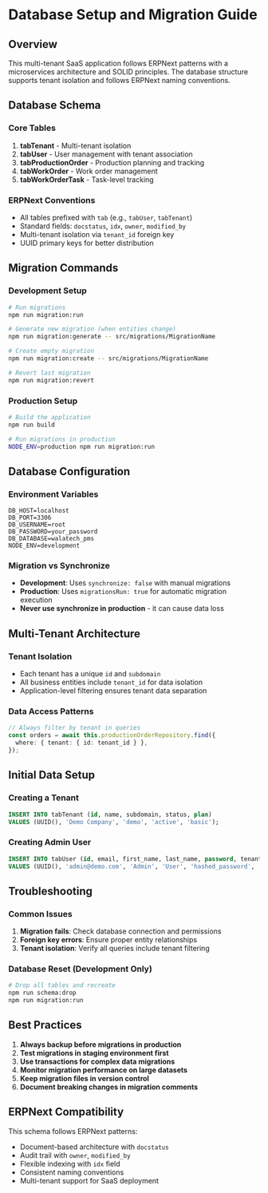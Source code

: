 # Database Setup and Migration Guide

## Overview

This multi-tenant SaaS application follows ERPNext patterns with a microservices architecture and SOLID principles. The database structure supports tenant isolation and follows ERPNext naming conventions.

## Database Schema

### Core Tables

1. **tabTenant** - Multi-tenant isolation
2. **tabUser** - User management with tenant association
3. **tabProductionOrder** - Production planning and tracking
4. **tabWorkOrder** - Work order management
5. **tabWorkOrderTask** - Task-level tracking

### ERPNext Conventions

- All tables prefixed with `tab` (e.g., `tabUser`, `tabTenant`)
- Standard fields: `docstatus`, `idx`, `owner`, `modified_by`
- Multi-tenant isolation via `tenant_id` foreign key
- UUID primary keys for better distribution

## Migration Commands

### Development Setup

```bash
# Run migrations
npm run migration:run

# Generate new migration (when entities change)
npm run migration:generate -- src/migrations/MigrationName

# Create empty migration
npm run migration:create -- src/migrations/MigrationName

# Revert last migration
npm run migration:revert
```

### Production Setup

```bash
# Build the application
npm run build

# Run migrations in production
NODE_ENV=production npm run migration:run
```

## Database Configuration

### Environment Variables

```env
DB_HOST=localhost
DB_PORT=3306
DB_USERNAME=root
DB_PASSWORD=your_password
DB_DATABASE=walatech_pms
NODE_ENV=development
```

### Migration vs Synchronize

- **Development**: Uses `synchronize: false` with manual migrations
- **Production**: Uses `migrationsRun: true` for automatic migration execution
- **Never use synchronize in production** - it can cause data loss

## Multi-Tenant Architecture

### Tenant Isolation

- Each tenant has a unique `id` and `subdomain`
- All business entities include `tenant_id` for data isolation
- Application-level filtering ensures tenant data separation

### Data Access Patterns

```typescript
// Always filter by tenant in queries
const orders = await this.productionOrderRepository.find({
  where: { tenant: { id: tenant_id } },
});
```

## Initial Data Setup

### Creating a Tenant

```sql
INSERT INTO tabTenant (id, name, subdomain, status, plan)
VALUES (UUID(), 'Demo Company', 'demo', 'active', 'basic');
```

### Creating Admin User

```sql
INSERT INTO tabUser (id, email, first_name, last_name, password, tenant_id)
VALUES (UUID(), 'admin@demo.com', 'Admin', 'User', 'hashed_password', 'tenant_id');
```

## Troubleshooting

### Common Issues

1. **Migration fails**: Check database connection and permissions
2. **Foreign key errors**: Ensure proper entity relationships
3. **Tenant isolation**: Verify all queries include tenant filtering

### Database Reset (Development Only)

```bash
# Drop all tables and recreate
npm run schema:drop
npm run migration:run
```

## Best Practices

1. **Always backup before migrations in production**
2. **Test migrations in staging environment first**
3. **Use transactions for complex data migrations**
4. **Monitor migration performance on large datasets**
5. **Keep migration files in version control**
6. **Document breaking changes in migration comments**

## ERPNext Compatibility

This schema follows ERPNext patterns:

- Document-based architecture with `docstatus`
- Audit trail with `owner`, `modified_by`
- Flexible indexing with `idx` field
- Consistent naming conventions
- Multi-tenant support for SaaS deployment
